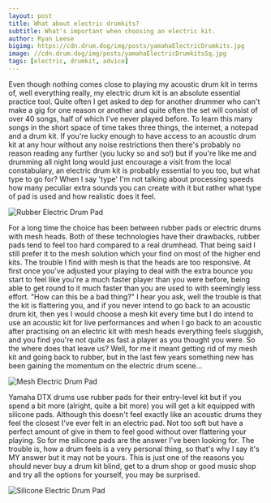 ```yaml
---
layout: post
title: What about electric drumkits?
subtitle: What's important when choosing an electric kit.
author: Ryan Leese
bigimg: https://cdn.drum.dog/img/posts/yamahaElectricDrumkits.jpg
image: //cdn.drum.dog/img/posts/yamahaElectricDrumkitsSq.jpg
tags: [electric, drumkit, advice]
---
```


Even though nothing comes close to playing my acoustic drum kit in terms of, well everything really, my electric drum kit is an absolute essential practice tool. Quite often I get asked to dep for another drummer who can't make a gig for one reason or another and quite often the set will consist of over 40 songs, half of which I've never played before. To learn this many songs in the short space of time takes three things, the internet, a notepad and a drum kit. If you're lucky enough to have access to an acoustic drum kit at any hour without any noise restrictions then there's probably no reason reading any further (you lucky so and so!) but if you're like me and drumming all night long would just encourage a visit from the local constabulary, an electric drum kit is probably essential to you too, but what type to go for?  When I say 'type' I'm not talking about processing speeds how many peculiar extra sounds you can create with it but rather what type of pad is used and how realistic does it feel. 

![Rubber Electric Drum Pad](https://cdn.drum.dog/img/posts/yamahaElectricDrumkitPad01.jpg)

For a long time the choice has been between rubber pads or electric drums with mesh heads. Both of these technologies have their drawbacks, rubber pads tend to feel too hard compared to a real drumhead. That being said I still prefer it to the mesh solution which your find on most of the higher end kits. The trouble I find with mesh is that the heads are too responsive. At first once you've adjusted your playing to deal with the extra bounce you start to feel like you're a much faster player than you were before, being able to get round to it much faster than you are used to with seemingly less effort. "How can this be a bad thing?" I hear you ask, well the trouble is that the kit is flattering you, and if you never intend to go back to an acoustic drum kit, then yes I would choose a mesh kit every time but I do intend to use an acoustic kit for live performances and when I go back to an acoustic after practising on an electric kit with mesh heads everything feels sluggish, and you find you're not quite as fast a player as you thought you were. So the where does that leave us? Well, for me it meant getting rid of my mesh kit and going back to rubber, but in the last few years something new has been gaining the momentum on the electric drum scene...

![Mesh Electric Drum Pad](https://cdn.drum.dog/img/posts/yamahaElectricDrumkitSnare01.jpg)

Yamaha DTX drums use rubber pads for their entry-level kit but if you spend a bit more (alright, quite a bit more) you will get a kit equipped with silicone pads. Although this doesn't feel exactly like an acoustic drums they feel the closest I've ever felt in an electric pad. Not too soft but have a perfect amount of give in them to feel good without over flattering your playing. So for me silicone pads are the answer I've been looking for. The trouble is, how a drum feels is a very personal thing, so that's why I say it's MY answer but it may not be yours. This is just one of the reasons you should never buy a drum kit blind, get to a drum shop or good music shop and try all the options for yourself, you may be surprised.

![Silicone Electric Drum Pad](https://cdn.drum.dog/img/posts/yamahaElectricDrumkitPad02.jpg)